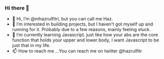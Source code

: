 ### Hi there 👋

- 👋 Hi, I’m @mhazrulfitri, but you can call me Haz.
- 👀 I’m interested in building projects, but I haven't got myself up and running for it. Probably due to a few reasons, mainly feeling stuck.
- 🌱 I’m currently learning Javascript. just like how your abs are the core function that holds your upper and lower body, I want Javascript to be just that in my life.
- 📫 How to reach me ...You can reach me on twitter @hazrulfitr

<!--
**mhazrulfitri/mhazrulfitri** is a ✨ _special_ ✨ repository because its `README.md` (this file) appears on your GitHub profile.

Here are some ideas to get you started:

- 👋 Hi, I’m @mhazrulfitri, but you can call me Haz.
- 👀 I’m interested in building projects, but I haven't got myself up and running for it. Probably due to a few reasons, mainly feeling stuck.
- 🌱 I’m currently learning Javascript. just like how your abs are the core function that holds your upper and lower body, I want Javascript to be just that in my life.
- 📫 How to reach me ...You can reach me on twitter @hazrulfitr
